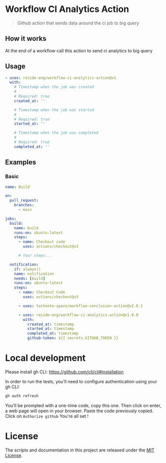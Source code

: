 # Workflow CI Analytics Action

> Github action that sends data around the ci job to big query

## How it works

At the end of a workflow call this action to send ci analytics to big query

## Usage

<!-- start usage -->
<!-- Warning: Content between these comments is auto-generated. Do NOT manually edit. -->
```yaml
- uses: reside-eng/workflow-ci-analytics-action@v1
  with:
    # Timestamp when the job was created
    #
    # Required: true
    created_at: ''

    # Timestamp when the job was started
    #
    # Required: true
    started_at: ''

    # Timestamp when the job was completed
    #
    # Required: true
    completed_at: ''
```
<!-- end usage -->

## Examples

### Basic

```yaml
name: Build

on:
  pull_request:
    branches:
      - main

jobs:
  build:
    name: build
    runs-on: ubuntu-latest
    steps:
      - name: Checkout code
        uses: actions/checkout@v3

      # Your steps...

  notification:
    if: always()
    name: notification
    needs: [build]
    runs-on: ubuntu-latest
    steps:
      - name: Checkout Code
        uses: actions/checkout@v3

      - uses: technote-space/workflow-conclusion-action@v2.0.1

      - uses: reside-eng/workflow-ci-analytics-action@v1.0.0
        with:
          created_at: timestamp
          started_at: timestamp
          completed_at: timestamp
          github-token: ${{ secrets.GITHUB_TOKEN }}
```

# Local development

Please install gh CLI:
<https://github.com/cli/cli#installation>

In order to run the tests, you'll need to configure authentication using your gh CLI:

```bash
gh auth refresh
```

You'll be prompted with a one-time code, copy this one.
Then click on enter, a web page will open in your browser.
Paste the code previously copied.
Click on `Authorize github`
You're all set !

# License

The scripts and documentation in this project are released under the [MIT License](LICENSE).
